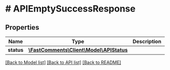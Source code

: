 # # APIEmptySuccessResponse

## Properties

Name | Type | Description | Notes
------------ | ------------- | ------------- | -------------
**status** | [**\FastComments\Client\Model\APIStatus**](APIStatus.md) |  |

[[Back to Model list]](../../README.md#models) [[Back to API list]](../../README.md#endpoints) [[Back to README]](../../README.md)
